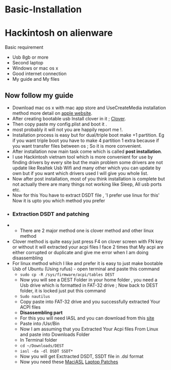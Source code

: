 # Basic-Installation
# Hackintosh on alienware
 Basic requirement
 - Usb 8gb or more
 - Second laptop
 - Windows or mac os x
 - Good internet connection
 - My guide and My files
 ## Now follow my guide
 - Download mac os x with mac app store and UseCreateMedia installation method more detail on [apple website](https://support.apple.com/en-us/HT201372).
 - After creating bootable usb Install clover in it ; [Clover]().
 - Then copy paste my config.plist and boot it .
 - most probably it will not you are happily report me !.
 - Installation process is easy but for dual/triple boot make +1 partition. Eg if you want triple boot you have to make 4 partition 1 extra because if you want transfer files between os ; So it is more convenient.
 - After installation now main task come which is called **post installation**.
 - I use Hackintosh vietnam tool which is more convenient for use by finding drivers by every site but the main problem some drivers are not update like Realtek Usb Wifi and many other which you can update by own but if you want which drivers used I will give you whole list.
 - Now after post installation, most of you think installation is complete but not actually there are many things not working like Sleep, All usb ports etc.
 - Now for this You have to extract DSDT file , 'I prefer use linux for this' Now it is upto you which method you prefer
 - ### Extraction DSDT and patching
 - -   There are 2 major method one is clover method and other linux method
  - Clover method is quite easy just press F4 on clover screen with FN key or without it will extracted your acpi files I face 2 times that My acpi are either corrupted or duplicate and give me error when I am doing disassembling
   - For linux method which I like and prefer it is easy to just make bootable Usb of Ubuntu (Using rufus)
    - open terminal and paste this command
      - `sudo cp -R /sys/firmware/acpi/tables DEST`
      - Now you will see a DEST Folder in your home folder , you need a Usb drive which is formatted in FAT-32 drive ; Now back to DEST folder, it is locked just put this command
      - `Sudo nautilus`
      - Copy paste into FAT-32 drive and you successfully extracted Your ACPI files
      - **Disassembling part**
      - For this you will need IASL and you can download from this [site](https://bitbucket.org/RehabMan/acpica/downloads)
      - Paste into /Usr/Bin
      - Now I am assuming that you Extracted Your Acpi files From Linux and paste into Downloads Folder
      - In Terminal folder
      - `cd ~/Downloads/DEST`
      - `iasl -da -dl DSDT SSDT*`
      - Now you will get Exctracted DSDT, SSDT file in .dsl format
      - Now you need these [MaciASL](https://github.com/RehabMan/OS-X-MaciASL-patchmatic)
        [Laptop Patches](https://github.com/RehabMan/Laptop-DSDT-Patch)
